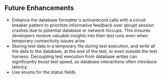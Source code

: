 ## Future Enhancements
* Enhance the database formatter's activerecord calls with a circuit breaker pattern to prioritize informative feedback over abrupt session crashes due to potential database or network hiccups. This ensures developers receive valuable insights into their test runs even when temporary connectivity issues arise.
* Storing test data in a temporary file during test execution, and write all the data to the database, at the end of the test, or even outside the test harness. Decoupling test execution from database writes can significantly boost test speed, as database interactions often introduce latency.
* Use enums for the status fields